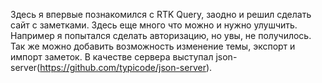 Здесь я впервые познакомился с RTK Query, заодно и решил сделать сайт с заметками. Здесь еще много что можно и нужно улушчить. Например я попытался сделать авторизацию, но увы, не получилось. Так же можно добавить возможность изменение темы, экспорт и импорт заметок.
В качестве сервера выступал json-server(https://github.com/typicode/json-server).
